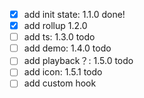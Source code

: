 - [x] add init state: 1.1.0 done!
- [x] add rollup 1.2.0
- [ ] add ts: 1.3.0 todo
- [ ] add demo: 1.4.0 todo
- [ ] add playback？: 1.5.0 todo 
- [ ] add icon: 1.5.1 todo
- [ ] add custom hook